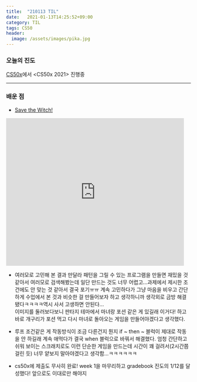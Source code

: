 ```yaml
---
title:  "210113 TIL"
date:   2021-01-13T14:25:52+09:00
category: TIL
tags: CS50
header:
  image: /assets/images/pika.jpg
---
```


<h3>오늘의 진도</h3>

[CS50x](https://cs50.harvard.edu/x/2021/)에서 <CS50x 2021> 진행중

<hr>

<h3>배운 점</h3>

 - [Save the Witch!](https://scratch.mit.edu/projects/473273857)

<iframe src="https://scratch.mit.edu/projects/473273857/embed" allowtransparency="true" width="485" height="402" frameborder="0" scrolling="no" allowfullscreen></iframe>

 - 여러모로 고민해 본 결과 만달라 패턴을 그릴 수 있는 프로그램을 만들면 재밌을 것 같아서 여러모로 검색해봤는데 일단 만드는 것도 너무 어렵고...과제에서 제시한 조건에도 안 맞는 것 같아서 결국 포기ㅠㅠ 
계속 고민하다가 그냥 마음을 비우고 간단하게 수업에서 본 것과 비슷한 걸 만들어보자 하고 생각하니까 생각외로 금방 해결됐다ㅋㅋㅋㅋ역시 사서 고생하면 안된다...
<br>이미지를 둘러보다보니 판타지 테마에서 마녀랑 포션 같은 게 있길래 이거다! 하고 바로 개구리가 포션 먹고 다시 마녀로 돌아오는 게임을 만들어야겠다고 생각했다.

 - 루프 조건같은 게 작동방식이 조금 다른건지 뭔지 if ~ then ~ 블럭이 제대로 작동을 안 하길래 계속 애먹다가 결국 when 블럭으로 바꿔서 해결했다. 엄청 간단하고 쉬워 보이는 스크래치로도 
이런 단순한 게임을 만드는데 시간이 꽤 걸려서(2시간쯤 걸린 듯) 너무 얕보지 말아야겠다고 생각함...ㅋㅋㅋㅋㅋㅋ

 - cs50x에 제출도 무사히 완료! week 1을 마무리하고 gradebook 진도의 1/12를 달성했다! 앞으로도 이대로만 해야지